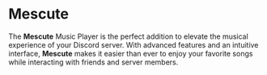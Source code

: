 # Mescute

The **Mescute** Music Player is the perfect addition to elevate the musical experience of your Discord server. With advanced features and an intuitive interface, **Mescute** makes it easier than ever to enjoy your favorite songs while interacting with friends and server members.
